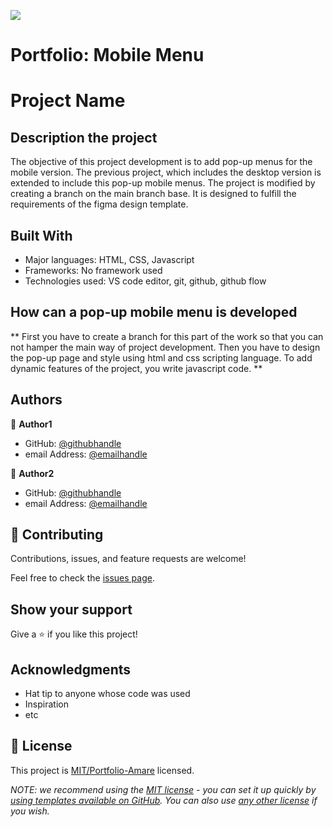 ![](https://img.shields.io/badge/Microverse-blueviolet)

# Portfolio: Mobile Menu

# Project Name

## Description the project
The objective of this project development is to add pop-up menus for the mobile version. The previous project, which includes the desktop version is extended to include this pop-up mobile menus. The project is modified by creating a branch on the main branch base. It is designed to fulfill the requirements of the figma design template.


## Built With

- Major languages: HTML, CSS, Javascript
- Frameworks: No framework used
- Technologies used: VS code editor, git, github, github flow



## How can a pop-up mobile menu is developed

** First you have to create a branch for this part of the work so that you can not hamper the main way of project development. Then you have to design the pop-up page and style using html and css scripting language. To add dynamic features of the project, you write javascript code. **




## Authors

👤 **Author1**

- GitHub: [@githubhandle](https://github.com/amare1990)
- email Address: [@emailhandle](juandapps@hotmail.com)

👤 **Author2**

- GitHub: [@githubhandle](J2ZROMERO)
- email Address: [@emailhandle](jose-zromero@hotmail.com)

## 🤝 Contributing

Contributions, issues, and feature requests are welcome!

Feel free to check the [issues page](../../issues/).

## Show your support

Give a ⭐️ if you like this project!

## Acknowledgments

- Hat tip to anyone whose code was used
- Inspiration
- etc

## 📝 License

This project is [MIT/Portfolio-Amare](./LICENSE) licensed.

_NOTE: we recommend using the [MIT license](https://choosealicense.com/licenses/mit/) - you can set it up quickly by [using templates available on GitHub](https://docs.github.com/en/communities/setting-up-your-project-for-healthy-contributions/adding-a-license-to-a-repository). You can also use [any other license](https://choosealicense.com/licenses/) if you wish._
